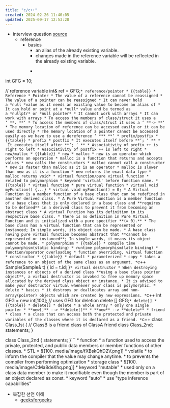 ```yaml
---
title: "c/c++"
created: 2024-02-26 11:40:05
updated: 2025-09-17 12:53:28
---
```

  * interview question [source](https://www.geeksforgeeks.org/cpp-interview-questions/)
    * reference
      * basics
        * an alias of the already existing variable.
        * changes made in the reference variable will be reflected in the already existing variable.
        * ```c++
int GFG = 10;

// reference variable
int& ref = GFG;```
      * reference/pointer
        * {{table}}
          * Reference
            * Pointer
          * The value of a reference cannot be reassigned
            * The value of a pointer can be reassigned
          * It can never hold a *null *value as it needs an existing value to become an alias of
            * It can hold or point at a *null* value and be termed as a *nullptr* or *null pointer*
          * It cannot work with arrays
            * It can work with arrays
          * To access the members of class/struct it uses a ‘ **. **‘
            * To access the members of class/struct it uses a ‘ **-> **‘
          * The memory location of reference can be accessed easily or it can be used directly
            * The memory location of a pointer cannot be accessed easily as we have to use a dereference ‘ *** **‘
    * prefix/postfix
      * {{table}}
        * prefix
          * postfix
        * It executes itself before **‘; ‘ **
          *  It executes itself after **‘; ‘ **
        * Associativity of prefix ++ is right to left
          * Associativity of postfix ++ is left to right
    * new/malloc
      * {{table}}
        * new
          * malloc
        * new is an operator which performs an operation
          * malloc is a function that returns and accepts values
        * new calls the constructors
          * malloc cannot call a constructor
        * new is faster than malloc as it is an operator
          * malloc is slower than new as it is a function
        * new returns the exact data type
          * malloc returns void*
    * virtual function/pure virtual function
      * related to polymorphism
      * keyword 'virtual' before function name.
      * {{table}}
        * virtual function
          * pure virtual function
        * virtual void myFunction() {...}
          * virtual void myFunction() = 0;
        * A Virtual Function is a member function of a base class that can be redefined in another derived class.
          * A Pure Virtual Function is a member function of a base class that is only declared in a base class and **requires to be defined** in a derived class to prevent it from becoming an abstract class
        * A virtual Function has its definition in its respective base class.
          * There is no definition in Pure Virtual Function and is initialized with a pure specifier **(= 0).**
        * The base class has a virtual function that can be represented or instanced; In simple words, its object can be made.
          * A base class having pure virtual function becomes abstract that **cannot be represented or instanced**; In simple words, it means its object cannot be made.
    * polymorphism
      * {{table}}
        * compile time polymorphism(static binding)
          * runtime polymorphism(late binding)
        * function/operator overloading
          * function overriding, virtual function
    * constructor
      * {{table}}
        * default
          * parameterized
            * copy
            * takes a reference to an object of the same class as an argument.
            * ```c++
Sample(Sample& t)
{ 
  id = t.id; 
}```
    * virtual destructor
      * When destroying instances or objects of a derived class **using a base class pointer object**, a virtual destructor is invoked to free up memory space allocated by the derived class object or instance.
      * It is advised to make your destructor virtual whenever your class is polymorphic.
    * delete
      * basics
        * it destroys or deallocates array and non-array(pointer) objects which are created by new expressions.
        * ```c++
int GFG = new int[100]; 
   // uses GFG for deletion 
   delete [] GFG;```
      * delete[]
        * {{table}}
          * delete[]
            * delete
          * a whole array
            * only one single pointer
          * **new[]** --> **delete[]**
            * **new** --> **delete**
    * friend
      * class
        * a class that can access both the protected and private variables of the classes where it is declared as a friend.
        * ```c++
class Class_1st { 
  // ClassB is a friend class of ClassA 
  friend class Class_2nd; 
  statements; 
} 

class Class_2nd { 
  statements; 
}```
      * function
        * a function used to access the private, protected, and public data members or member functions of other classes.
    * STL
      * ![[100. media/image/fXBskQhD2V.png]]
    * volatile
      * to inform the compiler that the value may change anytime.
      * to prevents the compiler from performing optimization
    * storage class
      * ![[100. media/image/CtMa8deXhq.png]]
    * keyword "mutable"
      * used only on a class data member to make it modifiable even though the member is part of an object declared as const.
    * keyword "auto"
      * use "type inference capabilities"
  * 복잡한 선언 이해
    * [geeksforgeeks](https://www.geeksforgeeks.org/complicated-declarations-in-c/)